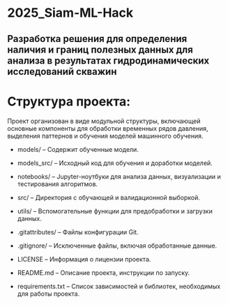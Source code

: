 # 2025_Siam-ML-Hack

## Разработка решения для определения наличия и границ полезных данных для анализа в результатах гидродинамических исследований скважин

# Структура проекта:

Проект организован в виде модульной структуры, включающей основные компоненты для обработки временных рядов давления, выделения паттернов и обучения моделей машинного обучения.

* models/ – Содержит обученные модели.

* models_src/ – Исходный код для обучения и доработки моделей.

* notebooks/ – Jupyter-ноутбуки для анализа данных, визуализации и тестирования алгоритмов.

* src/ – Директория с обучающей и валидационной выборкой.

* utils/ – Вспомогательные функции для предобработки и загрузки данных.

* .gitattributes/ – Файлы конфигурации Git.

* .gitignore/ – Исключенные файлы, включая обработанные данные.

* LICENSE – Информация о лицензии проекта.

* README.md – Описание проекта, инструкции по запуску.

* requirements.txt – Список зависимостей и библиотек, необходимых для работы проекта.



